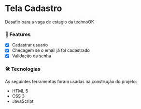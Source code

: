 # Tela Cadastro
Desafio para a vaga de estagio da technoOK

### 🏁 Features
- [x] Cadastrar usuario
- [x] Checagem se o email já foi cadastrado
- [x] Validação da senha

### 🛠 Tecnologias

As seguintes ferramentas foram usadas na construção do projeto:

- HTML 5
- CSS 3
- JavaScript
